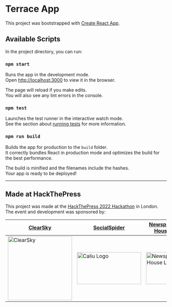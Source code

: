 # Terrace App

This project was bootstrapped with [Create React App](https://github.com/facebook/create-react-app).

## Available Scripts

In the project directory, you can run:

### `npm start`

Runs the app in the development mode.\
Open [http://localhost:3000](http://localhost:3000) to view it in the browser.

The page will reload if you make edits.\
You will also see any lint errors in the console.

### `npm test`

Launches the test runner in the interactive watch mode.\
See the section about [running tests](https://facebook.github.io/create-react-app/docs/running-tests) for more information.

### `npm run build`

Builds the app for production to the `build` folder.\
It correctly bundles React in production mode and optimizes the build for the best performance.

The build is minified and the filenames include the hashes.\
Your app is ready to be deployed!

---

## Made at HackThePress

This project was made at the [HackThePress 2022 Hackathon](https://www.hackthepress.org/2022-hackathon/) in London.
The event and development was sponsored by:

| [ClearSky](https://www.clearskypublishing.co.uk/)                                                                                                                                                        | [SocialSpider](http://socialspider.com/)                                                                                                                    | [Newspeak House](https://newspeak.house/)                                                                                                 |
| -------------------------------------------------------------------------------------------------------------------------------------------------------------------------------------------------------- | ----------------------------------------------------------------------------------------------------------------------------------------------------------- | ----------------------------------------------------------------------------------------------------------------------------------------- |
| <img src="https://images.squarespace-cdn.com/content/v1/61767aada73f35496b76441e/3aa0a049-7dab-4a5b-ba27-0c6fd1a36d9b/ClearSkyLogoTransparent-07.png?format=1500w" alt="ClearSky" style="width:200px;"/> | <img src="https://res.cloudinary.com/gived/image/upload/v1624480303/WFE_Logomark_Cropped_vkx4rw.svg" height="100px" alt="Caliu Logo" style="width:200px;"/> | <img src="https://pbs.twimg.com/profile_images/1465338920401608714/rc5GDPgc_400x400.jpg" alt="Newspeak House Logo" style="width:100px;"/> |
